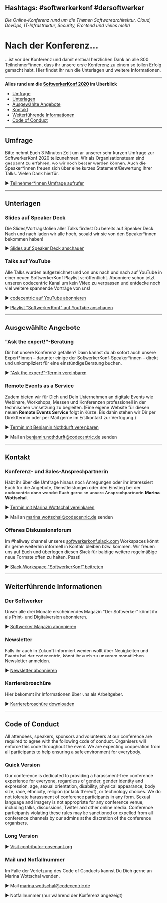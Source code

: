 ## Hashtags: #softwerkerkonf #dersoftwerker 

_Die Online-Konferenz rund um die Themen Softwarearchitektur, Cloud, DevOps, IT-Infrastruktur, Security, Frontend und vieles mehr!_

# Nach der Konferenz...

...ist vor der Konferenz und damit erstmal herzlichen Dank an alle 800 Teilnehmer\*innen, dass ihr unsere erste Konferenz zu einem so tollen Erfolg gemacht habt. Hier findet ihr nun die Unterlagen und weitere Informationen.

---

**Alles rund um die [SoftwerkerKonf 2020](https://info.codecentric.de/softwerkerkonf-2020) im Überblick**

- [Umfrage](#umfrage)
- [Unterlagen](#unterlagen)
- [Ausgewählte Angebote](#angebote)
- [Kontakt](#kontakt)
- [Weiterführende Informationen](#informationen)
- [Code of Conduct](#conduct)

---

## <a name="umfrage">Umfrage</a>

Bitte nehmt Euch 3 Minuten Zeit um an unserer sehr kurzen Umfrage zur SoftwerkerKonf 2020 teilzunehmen. Wir als Organisationsteam sind gespannt zu erfahren, wo wir noch besser werden können. Auch die Speaker\*innen freuen sich über eine kurzes Statement/Bewertung ihrer Talks. Vielen Dank hierfür.

▶︎ [Teilnehmer*innen Umfrage aufrufen](https://forms.gle/T429bx7kz5xz1sZG9)

---

## <a name="unterlagen">Unterlagen</a>

### Slides auf Speaker Deck

Die Slides/Vortragsfolien aller Talks findest Du bereits auf Speaker Deck. Nach und nach laden wir alle hoch, sobald wir sie von den Speaker\*innen bekommen haben!

▶︎ [Slides auf Speaker Deck anschauen](https://speakerdeck.com/softwerkerkonf)

### Talks auf YouTube

Alle Talks wurden aufgezeichnet und von uns nach und nach auf YouTube in einer neuen SoftwerkerKonf Playlist veröffentlicht. Abonniere schon jetzt unseren codecentric Kanal um kein Video zu verpassen und entdecke noch viel weitere spannende Vorträge von uns!

▶︎ [codecentric auf YouTube abonnieren](https://www.youtube.com/channel/UCCadM9XfyB78TEogPzwP7iQ/videos)

▶︎ [Playlist "SoftwerkerKonf" auf YouTube anschauen](https://www.youtube.com/playlist?list=PLD9VybHH2wnYtuaiEcjMH5n2gTgNSDYAV)

---

## <a name="angebote">Ausgewählte Angebote</a>

### "Ask the expert!"-Beratung

Dir hat unsere Konferenz gefallen? Dann kannst du ab sofort auch unsere Expert\*innen – darunter einige der SoftwerkerKonf-Speaker\*innen – direkt und unkompliziert für eine einstündige Beratung buchen. 

▶︎ ["Ask the expert!"-Termin vereinbaren](https://hubs.ly/H0rtCVv0)

### Remote Events as a Service

Zudem bieten wir für Dich und Dein Unternehmen an digitale Events wie Webinare, Workshops, Messen und Konferenzen professionell in der technischen Umsetzung zu begleiten. (Eine eigene Website für diesen neuen **Remote Events Service** folgt in Kürze. Bis dahin stehen wir Dir per Direkttermin oder per Mail gerne im Erstkontakt zur Verfügung.)

▶︎ [Termin mit Benjamin Nothdurft vereinbaren](https://app.hubspot.com/meetings/benjamin-nothdurft)

▶︎ Mail an <benjamin.nothdurft@codecentric.de> senden

---

## <a name="kontakt">Kontakt</a>

### Konferenz- und Sales-Ansprechpartnerin

Habt ihr über die Umfrage hinaus noch Anregungen oder ihr interessiert Euch für die Angebote, Dienstleistungen oder den Einstieg bei der codecentric dann wendet Euch gerne an unsere Ansprechpartnerin **Marina Wottschal**.

▶︎ [Termin mit Marina Wottschal vereinbaren](https://app.hubspot.com/meetings/m-wottschal)

▶︎ Mail an <marina.wottschal@codecentric.de> senden

### Offenes Diskussionsforum

Im #hallway channel unseres [softwerkerkonf.slack.com](http://softwerkerkonf.slack.com) Workspaces könnt ihr gerne weiterhin informell in Kontakt bleiben bzw. kommen. Wir freuen uns auf Euch und überlegen diesen Slack für baldige weitere regelmäßige neue Formate offen zu halten. Pssst!

▶︎ [Slack-Workspace "SoftwerkerKonf" beitreten](https://join.slack.com/t/softwerkerkonf/shared_invite/zt-fdosk9rl-4yJRe0zlNMw1a1Cd16gTDw)

---

## <a name="informationen">Weiterführende Informationen</a>

### Der Softwerker

Unser alle drei Monate erscheinendes Magazin "Der Softwerker" könnt ihr als Print- und Digitalversion abonnieren. 

▶︎ [Softwerker Magazin abonnieren](https://www.codecentric.de/wissen/softwerker/)

### Newsletter

Falls ihr auch in Zukunft informiert werden wollt über Neuigkeiten und Events bei der codecentric, könnt ihr euch zu unserem monatlichen Newsletter anmelden.

▶︎ [Newsletter abonnieren](https://www.codecentric.de/newsletter/)

### Karrierebroschüre

Hier bekommt ihr Informationen über uns als Arbeitgeber. 

▶︎ [Karrierebroschüre downloaden](https://info.codecentric.de/karrierebroschuere)

---

## <a name="conduct">Code of Conduct</a>

All attendees, speakers, sponsors and volunteers at our conference are required to agree with the following code of conduct. Organisers will enforce this code throughout the event. We are expecting cooperation from all participants to help ensuring a safe environment for everybody.

### Quick Version

Our conference is dedicated to providing a harassment-free conference experience for everyone, regardless of gender, gender identity and expression, age, sexual orientation, disability, physical appearance, body size, race, ethnicity, religion (or lack thereof), or technology choices. We do not tolerate harassment of conference participants in any form. Sexual language and imagery is not appropriate for any conference venue, including talks, discussions, Twitter and other online media. Conference participants violating these rules may be sanctioned or expelled from all conference channels by our admins at the discretion of the conference organisers.

### Long Version

▶︎ [Visit contributor-covenant.org](https://www.contributor-covenant.org/version/2/0/code_of_conduct/)

### Mail und Notfallnummer

Im Falle der Verletzung des Code of Conducts kannst Du Dich gerne an Marina Wottschal wenden.

▶︎ Mail <marina.wottschal@codecentric.de>

▶︎ Notfallnummer (nur während der Konferenz angezeigt)

